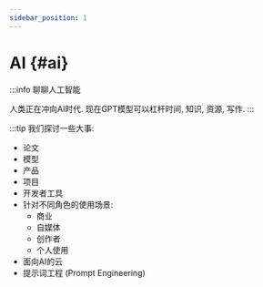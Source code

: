 ```yaml
---
sidebar_position: 1
---
```


# AI {#ai}

:::info
聊聊人工智能

人类正在冲向AI时代. 现在GPT模型可以杠杆时间, 知识, 资源, 写作.
:::

:::tip
我们探讨一些大事:
- 论文
- 模型
- 产品
- 项目
- 开发者工具
- 针对不同角色的使用场景:
  - 商业
  - 自媒体
  - 创作者
  - 个人使用
- 面向AI的云
- 提示词工程 (Prompt Engineering)
